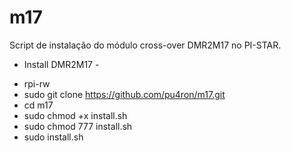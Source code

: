 # m17
Script de instalação do módulo cross-over DMR2M17 no PI-STAR.

- Install DMR2M17 -
  
* rpi-rw
* sudo git clone https://github.com/pu4ron/m17.git
* cd m17
* sudo chmod +x install.sh
* sudo chmod 777 install.sh
* sudo install.sh
